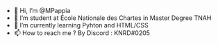 - 👋 Hi, I’m @MPappia
- 📗 I’m student at École Nationale des Chartes in Master Degree TNAH
- 🌱 I’m currently learning Pyhton and HTML/CSS
- 📫 How to reach me ? By Discord : KNRD#0205
